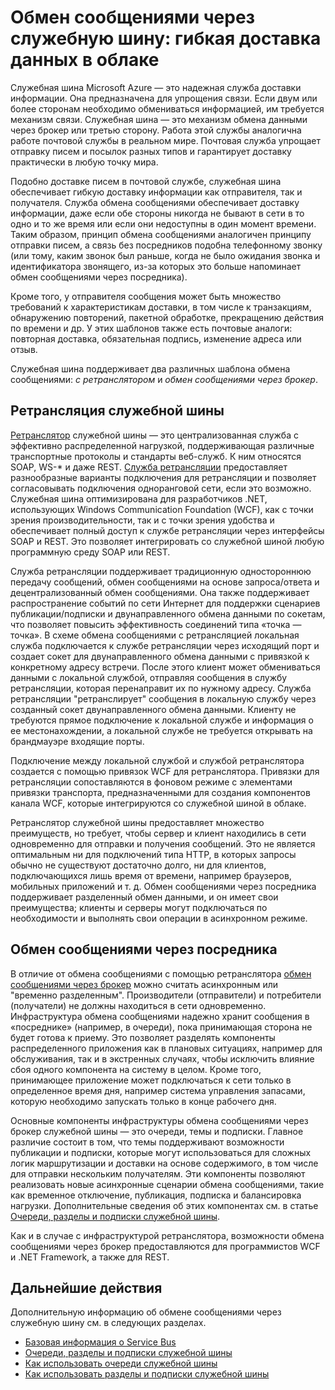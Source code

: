 <properties
    pageTitle="Обмен сообщениями через служебную шину | Microsoft Azure"
    description="Обмен сообщениями через служебную шину: гибкая доставка данных в облаке"
    services="service-bus"
    documentationCenter=".net"
    authors="sethmanheim"
    manager="timlt"
    editor=""/>

<tags
    ms.service="service-bus"
    ms.workload="na"
    ms.tgt_pltfrm="na"
    ms.devlang="multiple"
    ms.topic="get-started-article"
    ms.date="09/27/2016"
    ms.author="sethm"/>



# <a name="service-bus-messaging:-flexible-data-delivery-in-the-cloud"></a>Обмен сообщениями через служебную шину: гибкая доставка данных в облаке

Служебная шина Microsoft Azure — это надежная служба доставки информации. Она предназначена для упрощения связи. Если двум или более сторонам необходимо обмениваться информацией, им требуется механизм связи. Служебная шина — это механизм обмена данными через брокер или третью сторону. Работа этой службы аналогична работе почтовой службы в реальном мире. Почтовая служба упрощает отправку писем и посылок разных типов и гарантирует доставку практически в любую точку мира.

Подобно доставке писем в почтовой службе, служебная шина обеспечивает гибкую доставку информации как отправителя, так и получателя. Служба обмена сообщениями обеспечивает доставку информации, даже если обе стороны никогда не бывают в сети в то одно и то же время или если они недоступны в один момент времени. Таким образом, принцип обмена сообщениями аналогичен принципу отправки писем, а связь без посредников подобна телефонному звонку (или тому, каким звонок был раньше, когда не было ожидания звонка и идентификатора звонящего, из-за которых это больше напоминает обмен сообщениями через посредника).

Кроме того, у отправителя сообщения может быть множество требований к характеристикам доставки, в том числе к транзакциям, обнаружению повторений, пакетной обработке, прекращению действия по времени и др. У этих шаблонов также есть почтовые аналоги: повторная доставка, обязательная подпись, изменение адреса или отзыв.

Служебная шина поддерживает два различных шаблона обмена сообщениями: *с ретранслятором* и *обмен сообщениями через брокер*.

## <a name="service-bus-relay"></a>Ретрансляция служебной шины

[Ретранслятор](../service-bus-relay/service-bus-relay-overview.md) служебной шины — это централизованная служба с эффективно распределенной нагрузкой, поддерживающая различные транспортные протоколы и стандарты веб-служб. К ним относятся SOAP, WS-* и даже REST. [Служба ретрансляции](../service-bus-relay/service-bus-dotnet-how-to-use-relay.md) предоставляет разнообразные варианты подключения для ретрансляции и позволяет согласовывать подключения одноранговой сети, если это возможно. Служебная шина оптимизирована для разработчиков .NET, использующих Windows Communication Foundation (WCF), как с точки зрения производительности, так и с точки зрения удобства и обеспечивает полный доступ к службе ретрансляции через интерфейсы SOAP и REST. Это позволяет интегрировать со служебной шиной любую программную среду SOAP или REST.

Служба ретрансляции поддерживает традиционную одностороннюю передачу сообщений, обмен сообщениями на основе запроса/ответа и децентрализованный обмен сообщениями. Она также поддерживает распространение событий по сети Интернет для поддержки сценариев публикации/подписки и двунаправленного обмена данными по сокетам, что позволяет повысить эффективность соединений типа «точка — точка». В схеме обмена сообщениями с ретрансляцией локальная служба подключается к службе ретрансляции через исходящий порт и создает сокет для двунаправленного обмена данными с привязкой к конкретному адресу встречи. После этого клиент может обмениваться данными с локальной службой, отправляя сообщения в службу ретрансляции, которая перенаправит их по нужному адресу. Служба ретрансляции "ретранслирует" сообщения в локальную службу через созданный сокет двунаправленного обмена данными. Клиенту не требуются прямое подключение к локальной службе и информация о ее местонахождении, а локальной службе не требуется открывать на брандмауэре входящие порты.

Подключение между локальной службой и службой ретранслятора создается с помощью привязок WCF для ретранслятора. Привязки для ретрансляции сопоставляются в фоновом режиме с элементами привязки транспорта, предназначенными для создания компонентов канала WCF, которые интегрируются со служебной шиной в облаке.

Ретранслятор служебной шины предоставляет множество преимуществ, но требует, чтобы сервер и клиент находились в сети одновременно для отправки и получения сообщений. Это не является оптимальным ни для подключений типа HTTP, в которых запросы обычно не существуют достаточно долго, ни для клиентов, подключающихся лишь время от времени, например браузеров, мобильных приложений и т. д. Обмен сообщениями через посредника поддерживает разделенный обмен данными, и он имеет свои преимущества; клиенты и серверы могут подключаться по необходимости и выполнять свои операции в асинхронном режиме.

## <a name="brokered-messaging"></a>Обмен сообщениями через посредника

В отличие от обмена сообщениями с помощью ретранслятора [обмен сообщениями через брокер](service-bus-queues-topics-subscriptions.md) можно считать асинхронным или "временно разделенным". Производители (отправители) и потребители (получатели) не должны находиться в сети одновременно. Инфраструктура обмена сообщениями надежно хранит сообщения в «посреднике» (например, в очереди), пока принимающая сторона не будет готова к приему. Это позволяет разделять компоненты распределенного приложения как в плановых ситуациях, например для обслуживания, так и в экстренных случаях, чтобы исключить влияние сбоя одного компонента на систему в целом. Кроме того, принимающее приложение может подключаться к сети только в определенное время дня, например система управления запасами, которую необходимо запускать только в конце рабочего дня.

Основные компоненты инфраструктуры обмена сообщениями через брокер служебной шины — это очереди, темы и подписки.  Главное различие состоит в том, что темы поддерживают возможности публикации и подписки, которые могут использоваться для сложных логик маршрутизации и доставки на основе содержимого, в том числе для отправки нескольким получателям. Эти компоненты позволяют реализовать новые асинхронные сценарии обмена сообщениями, такие как временное отключение, публикация, подписка и балансировка нагрузки. Дополнительные сведения об этих компонентах см. в статье [Очереди, разделы и подписки служебной шины](service-bus-queues-topics-subscriptions.md).

Как и в случае с инфраструктурой ретранслятора, возможности обмена сообщениями через брокер предоставляются для программистов WCF и .NET Framework, а также для REST.

## <a name="next-steps"></a>Дальнейшие действия

Дополнительную информацию об обмене сообщениями через служебную шину см. в следующих разделах.

- [Базовая информация о Service Bus](service-bus-fundamentals-hybrid-solutions.md)
- [Очереди, разделы и подписки служебной шины](service-bus-queues-topics-subscriptions.md)
- [Как использовать очереди служебной шины](service-bus-dotnet-get-started-with-queues.md)
- [Как использовать разделы и подписки служебной шины](./service-bus-dotnet-how-to-use-topics-subscriptions.md)
 



<!--HONumber=Oct16_HO2-->


